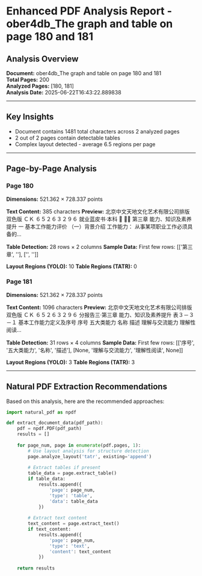 # Enhanced PDF Analysis Report - ober4db_The graph and table on page 180 and 181

## Analysis Overview

**Document:** ober4db_The graph and table on page 180 and 181  
**Total Pages:** 200  
**Analyzed Pages:** [180, 181]  
**Analysis Date:** 2025-06-22T16:43:22.889838

---

## Key Insights

- Document contains 1481 total characters across 2 analyzed pages
- 2 out of 2 pages contain detectable tables
- Complex layout detected - average 6.5 regions per page

---

## Page-by-Page Analysis

### Page 180

**Dimensions:** 521.362 × 728.337 points

**Text Content:** 385 characters
**Preview:** 北京中文天地文化艺术有限公司排版 双色版
ＣＫ ６５２６３２９６
就业蓝皮书·本科
􀆰 １３
第三章
能力、知识及素养提升
一 基本工作能力评价
（一）背景介绍
工作能力： 从事某项职业工作必须具备的...

**Table Detection:** 28 rows × 2 columns
**Sample Data:** First few rows: [['第三章', ''], ['', '']]

**Layout Regions (YOLO):** 10
**Table Regions (TATR):** 0

### Page 181

**Dimensions:** 521.362 × 728.337 points

**Text Content:** 1096 characters
**Preview:** 北京中文天地文化艺术有限公司排版 双色版
ＣＫ ６５２６３２９６
分报告三·第三章 能力、知识及素养提升
表３－３－１ 基本工作能力定义及序号
序号 五大类能力 名称 描述
理解与交流能力 理解性阅读...

**Table Detection:** 31 rows × 4 columns
**Sample Data:** First few rows: [['序号', '五大类能力', '名称', '描述'], [None, '理解与交流能力', '理解性阅读', None]]

**Layout Regions (YOLO):** 3
**Table Regions (TATR):** 3


---

## Natural PDF Extraction Recommendations

Based on this analysis, here are the recommended approaches:

```python
import natural_pdf as npdf

def extract_document_data(pdf_path):
    pdf = npdf.PDF(pdf_path)
    results = []
    
    for page_num, page in enumerate(pdf.pages, 1):
        # Use layout analysis for structure detection
        page.analyze_layout('tatr', existing='append')
        
        # Extract tables if present
        table_data = page.extract_table()
        if table_data:
            results.append({
                'page': page_num,
                'type': 'table',
                'data': table_data
            })
        
        # Extract text content
        text_content = page.extract_text()
        if text_content:
            results.append({
                'page': page_num,
                'type': 'text',
                'content': text_content
            })
    
    return results
```

